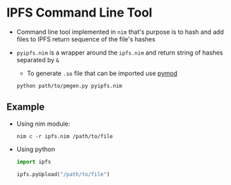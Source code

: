 # IPFS Command Line Tool

* Command line tool implemented in `nim` that's purpose is to hash and add
files to IPFS return sequence of the file's hashes

* `pyipfs.nim` is a wrapper around the `ipfs.nim` and return string of hashes separated by `&`
    * To generate `.so` file that can be imported use [pymod](https://github.com/jboy/nim-pymod)
    ```
    python path/to/pmgen.py pyipfs.nim
    ```

## Example

* Using nim module:

    ```
    nim c -r ipfs.nim /path/to/file
    ```

* Using python
    ```python
    import ipfs

    ipfs.pyUpload("/path/to/file")
    ```